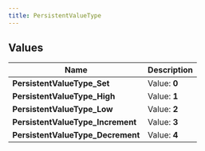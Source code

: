 ```yaml
---
title: PersistentValueType
---
```


## Values
| Name | Description |
| ---- | ----------- |
| **PersistentValueType_Set** | Value: **0** |
| **PersistentValueType_High** | Value: **1** |
| **PersistentValueType_Low** | Value: **2** |
| **PersistentValueType_Increment** | Value: **3** |
| **PersistentValueType_Decrement** | Value: **4** |

